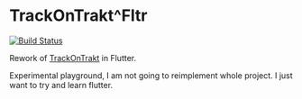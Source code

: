 # TrackOnTrakt^Fltr

[![Build Status](https://travis-ci.org/josefadamcik/trackontracktfltr.svg?branch=master)](https://travis-ci.org/josefadamcik/trackontracktfltr)

Rework of [TrackOnTrakt](https://github.com/josefadamcik/TrackOnTrakt) in Flutter. 

Experimental playground, I am not going to reimplement whole project. I just want to try and learn flutter.

   




